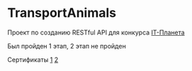 # TransportAnimals

Проект по созданию RESTful API для конкурса [IT-Планета](https://challenge.braim.org/it-planet/simbirsoft.html)

Был пройден 1 этап, 2 этап не пройден

Сертификаты [1](https://challenge.braim.org/certificates/85a06964-54c6-456a-a180-ef9d73629ec9) [2](https://challenge.braim.org/certificates/ac93b0e4-887c-41a2-b76c-72616a4e5fa8)
